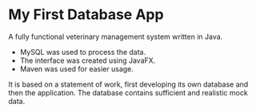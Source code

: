 # My First Database App
A fully functional veterinary management system written in Java.
* MySQL was used to process the data.
* The interface was created using JavaFX.
* Maven was used for easier usage.

It is based on a statement of work, first developing its own database and then the application. The database contains sufficient and realistic mock data.





